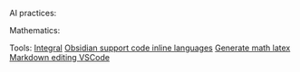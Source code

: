 AI practices:

Mathematics:

Tools:
[Integral](https://www.youtube.com/watch?v=5eUI0iXkyoY)
[Obsidian support code inline languages](https://prismjs.com/#supported-languages)
[Generate math latex](https://latex.codecogs.com/eqneditor/editor.php)
[Markdown editing VSCode](https://code.visualstudio.com/docs/languages/markdown)
